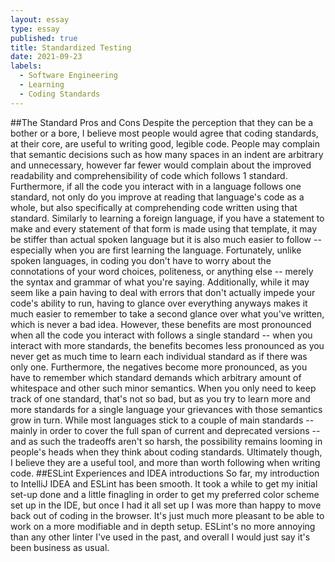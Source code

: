 ```yaml
---
layout: essay
type: essay
published: true
title: Standardized Testing
date: 2021-09-23
labels:
  - Software Engineering
  - Learning
  - Coding Standards
---
```

##The Standard Pros and Cons
Despite the perception that they can be a bother or a bore, I believe most people would agree that coding standards, at their core, are useful to writing good, legible code. People may complain that semantic decisions such as how many spaces in an indent are arbitrary and unnecessary, however far fewer would complain about the improved readability and comprehensibility of code which follows 1 standard. Furthermore, if all the code you interact with in a language follows one standard, not only do you improve at reading that language's code as a whole, but also specifically at comprehending code written using that standard. Similarly to learning a foreign language, if you have a statement to make and every statement of that form is made using that template, it may be stiffer than actual spoken language but it is also much easier to follow -- especially when you are first learning the language. Fortunately, unlike spoken languages, in coding you don't have to worry about the connotations of your word choices, politeness, or anything else -- merely the syntax and grammar of what you're saying. Additionally, while it may seem like a pain having to deal with errors that don't actually impede your code's ability to run, having to glance over everything anyways makes it much easier to remember to take a second glance over what you've written, which is never a bad idea.
However, these benefits are most pronounced when all the code you interact with follows a single standard -- when you interact with more standards, the benefits becomes less pronounced as you never get as much time to learn each individual standard as if there was only one. Furthermore, the negatives become more pronounced, as you have to remember which standard demands which arbitrary amount of whitespace and other such minor semantics. When you only need to keep track of one standard, that's not so bad, but as you try to learn more and more standards for a single language your grievances with those semantics grow in turn. While most languages stick to a couple of main standards -- mainly in order to cover the full span of current and deprecated versions -- and as such the tradeoffs aren't so harsh, the possibility remains looming in people's heads when they think about coding standards. Ultimately though, I believe they are a useful tool, and more than worth following when writing code.
##ESLint Experiences and IDEA introductions
So far, my introduction to IntelliJ IDEA and ESLint has been smooth. It took a while to get my initial set-up done and a little finagling in order to get my preferred color scheme set up in the IDE, but once I had it all set up I was more than happy to move back out of coding in the browser. It's just much more pleasant to be able to work on a more modifiable and in depth setup. ESLint's no more annoying than any other linter I've used in the past, and overall I would just say it's been business as usual.
